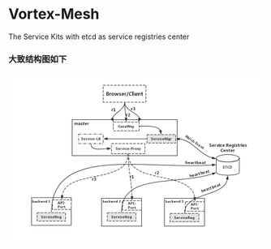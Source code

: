 # Vortex-Mesh
The Service Kits with etcd as service registries center

### 大致结构图如下


![](https://raw.githubusercontent.com/marcus-ma/Vortex-Mesh/master/Vortex-Mesh-Architecture%20.jpg)

<br/>
